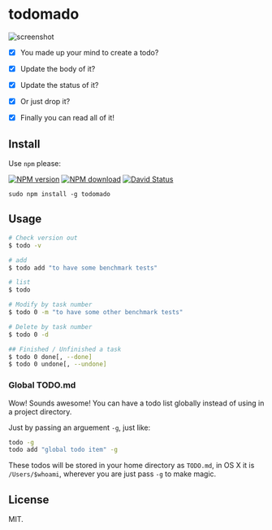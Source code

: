# todomado

![screenshot](http://i2.tietuku.com/c82c6c7d2301aed0.gif)

- [x] You made up your mind to create a todo?

- [x] Update the body of it?

- [x] Update the status of it?

- [x] Or just drop it?

- [x] Finally you can read all of it!

## Install

Use `npm` please:

[![NPM version](https://img.shields.io/npm/v/todomado.svg?style=flat)](https://www.npmjs.com/package/todomado)
[![NPM download](https://img.shields.io/npm/dm/todomado.svg?style=flat)](https://www.npmjs.com/package/todomado)
[![David Status](https://david-dm.org/kchanzen/todomado.svg)](https://david-dm.org/kchanzen/todomado)

```
sudo npm install -g todomado
```

## Usage

```bash
# Check version out
$ todo -v

# add
$ todo add "to have some benchmark tests"

# list
$ todo 

# Modify by task number
$ todo 0 -m "to have some other benchmark tests"

# Delete by task number
$ todo 0 -d

## Finished / Unfinished a task
$ todo 0 done[, --done]
$ todo 0 undone[, --undone]

```

### Global TODO.md

Wow! Sounds awesome! You can have a todo list globally instead of using in a project directory.

Just by passing an arguement `-g`, just like:

```bash
todo -g
todo add "global todo item" -g
```

These todos will be stored in your home directory as `TODO.md`, in OS X it is `/Users/$whoami`, wherever you are just pass `-g` to make magic.

## License

MIT.